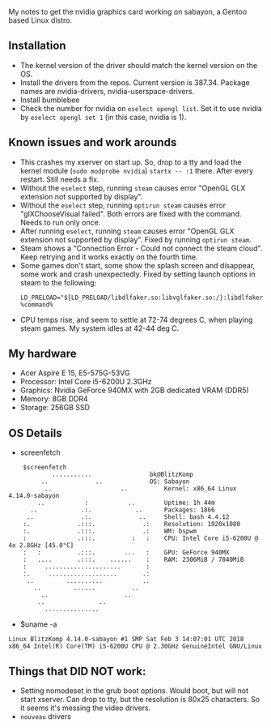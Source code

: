 My notes to get the nvidia graphics card working on sabayon, a Gentoo based
Linux distro. 

## Installation
* The kernel version of the driver should match the kernel version on the OS.
* Install the drivers from the repos. Current version is 387.34. Package names
  are nvidia-drivers, nvidia-userspace-drivers. 
* Install bumblebee
* Check the number for nvidia on `eselect opengl list`. Set it to use nvidia by
  `eselect opengl set 1` (in this case, nvidia is 1). 


## Known issues and work arounds
* This crashes my xserver on start up. So, drop to a tty and load the kernel
  module (`sudo modprobe nvidia`) `startx -- :1` there. After every restart.
  Still needs a fix. 
* Without the `eselect` step, running `steam` causes error "OpenGL GLX
  extension not supported by display".  
* Without the `eselect` step, running `optirun steam` causes error
  "glXChooseVisual failed". Both errors are fixed with the command. Needs to
  run only once. 
* After running `eselect`, running `steam` causes error "OpenGL GLX extension
  not supported by display". Fixed by running `optirun steam`.
* Steam shows a "Connection Error - Could not connect the steam cloud". Keep
  retrying and it works exactly on the fourth time. 
* Some games don't start, some show the splash screen and disappear, some work
  and crash unexpectedly. Fixed by setting launch options in steam to the
  following:
    ```shell
    LD_PRELOAD="${LD_PRELOAD/libdlfaker.so:libvglfaker.so:/}:libdlfaker.so:libvglfaker.so" %command%
    ```
* CPU temps rise, and seem to settle at 72-74 degrees C, when playing steam
  games. My system idles at 42-44 deg C.

## My hardware
* Acer Aspire E 15, E5-575G-53VG
* Processor: Intel Core i5-6200U 2.3GHz
* Graphics: Nvidia GeForce 940MX with 2GB dedicated VRAM (DDR5)
* Memory: 8GB DDR4
* Storage: 256GB SSD

## OS Details
* screenfetch
```shell
	$screenfetch 
		    ...........                bk@BlitzKomp
		 ..             ..             OS: Sabayon 
	      ..                   ..          Kernel: x86_64 Linux 4.14.0-sabayon
	    ..           :           ..        Uptime: 1h 44m
	  ..            .:.            ..      Packages: 1866
	 ..             .:.             ..     Shell: bash 4.4.12
	:.             .:::.             .:    Resolution: 1920x1080
	:.             .:::.             .:    WM: bspwm
	:              .:::.          :   :    CPU: Intel Core i5-6200U @ 4x 2.8GHz [45.0°C]
	:   :          .:::.        ...   :    GPU: GeForce 940MX
	:   ....       .:::.    ......    :    RAM: 2306MiB / 7840MiB
	:     .....................       :   
	:.     ...................       .:   
	 ..         ..........           ..   
	   ..         ......          ..      
	     ..                     ..        
		..               ..           
		  ...............             
```

* $uname -a
```
Linux BlitzKomp 4.14.0-sabayon #1 SMP Sat Feb 3 14:07:01 UTC 2018 x86_64 Intel(R) Core(TM) i5-6200U CPU @ 2.30GHz GenuineIntel GNU/Linux
```

## Things that DID NOT work:
* Setting nomodeset in the grub boot options. Would boot, but will not start
  xserver. Can drop to tty, but the resolution is 80x25 characters. So it seems
  it's messing the video drivers.
* `nouveau` drivers

